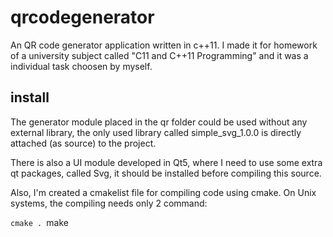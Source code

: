 # qrcodegenerator
An QR code generator application written in c++11. I made it for homework of a university subject called "C11 and C++11 Programming" and it was a individual task choosen by myself.

## install
The generator module placed in the qr folder could be used without any external library, the only used library called simple_svg_1.0.0 is directly attached (as source) to the project.

There is also a UI module developed in Qt5, where I need to use some extra qt packages, called Svg, it should be installed before compiling this source.

Also, I'm created a cmakelist file for compiling code using cmake. On Unix systems, the compiling needs only 2 command:

`cmake .
`make

